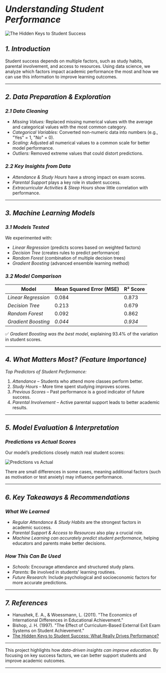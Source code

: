 # *Understanding Student Performance* 
![The Hidden Keys to Student Success](https://png.pngtree.com/thumb_back/fh260/background/20241002/pngtree-and-celebrating-academic-success-students-graduating-with-diplomas-tossing-caps-in-image_16306726.jpg)


## *1. Introduction*  
Student success depends on multiple factors, such as study habits, parental involvement, and access to resources. Using data science, we analyze which factors impact academic performance the most and how we can use this information to improve learning outcomes.  

---

## *2. Data Preparation & Exploration*  

### *2.1 Data Cleaning*  
- *Missing Values:* Replaced missing numerical values with the average and categorical values with the most common category.  
- *Categorical Variables:* Converted non-numeric data into numbers (e.g., "Yes" = 1, "No" = 0).  
- *Scaling:* Adjusted all numerical values to a common scale for better model performance.  
- *Outliers:* Removed extreme values that could distort predictions.  

### *2.2 Key Insights from Data*  
- *Attendance & Study Hours* have a strong impact on exam scores.  
- *Parental Support* plays a key role in student success.  
- *Extracurricular Activities & Sleep Hours* show little correlation with performance.  

---

## *3. Machine Learning Models*  

### *3.1 Models Tested*  
We experimented with:  
- *Linear Regression* (predicts scores based on weighted factors)  
- *Decision Tree* (creates rules to predict performance)  
- *Random Forest* (combination of multiple decision trees)  
- *Gradient Boosting* (advanced ensemble learning method)  

### *3.2 Model Comparison*  

| Model               | Mean Squared Error (MSE) | R² Score |
|---------------------|------------------------|----------|
| *Linear Regression*  | 0.084 | 0.873 |
| *Decision Tree*      | 0.213 | 0.679 |
| *Random Forest*      | 0.092 | 0.862 |
| *Gradient Boosting*  | *0.044* | *0.934* |

✅ *Gradient Boosting was the best model*, explaining 93.4% of the variation in student scores.  

---

## *4. What Matters Most? (Feature Importance)*  

*Top Predictors of Student Performance:*  
1. *Attendance* – Students who attend more classes perform better.  
2. *Study Hours* – More time spent studying improves scores.  
3. *Previous Scores* – Past performance is a good indicator of future success.  
4. *Parental Involvement* – Active parental support leads to better academic results.  

---

## *5. Model Evaluation & Interpretation*  

### *Predictions vs Actual Scores*  
Our model’s predictions closely match real student scores:  

![Predictions vs Actual](attachment:image2.png)  

There are small differences in some cases, meaning additional factors (such as motivation or test anxiety) may influence performance.  

---

## *6. Key Takeaways & Recommendations*  

### *What We Learned*  
- *Regular Attendance & Study Habits* are the strongest factors in academic success.  
- *Parental Support & Access to Resources* also play a crucial role.  
- *Machine Learning can accurately predict student performance*, helping educators and parents make better decisions.  

### *How This Can Be Used*  
- *Schools:* Encourage attendance and structured study plans.  
- *Parents:* Be involved in students’ learning routines.  
- *Future Research:* Include psychological and socioeconomic factors for more accurate predictions.  

---

## *7. References*  
- Hanushek, E. A., & Woessmann, L. (2011). "The Economics of International Differences in Educational Achievement."    
- Bishop, J. H. (1997). "The Effect of Curriculum-Based External Exit Exam Systems on Student Achievement."  
- [The Hidden Keys to Student Success: What Really Drives Performance?](https://medium.com/@crispinoigara/the-hidden-keys-to-student-success-what-really-drives-performance-b88b2aef37b3)

---

This project highlights how *data-driven insights can improve education*. By focusing on key success factors, we can better support students and improve academic outcomes.  

---
